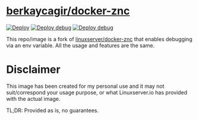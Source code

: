 # [berkaycagir/docker-znc](https://github.com/berkaycagir/docker-znc)

[![Deploy](https://github.com/berkaycagir/docker-znc/actions/workflows/deploy.yml/badge.svg)](https://github.com/berkaycagir/docker-znc/actions/workflows/deploy.yml)
[![Deploy debug](https://github.com/berkaycagir/docker-znc/actions/workflows/deploy-debug.yml/badge.svg)](https://github.com/berkaycagir/docker-znc/actions/workflows/deploy-debug.yml)
[![Deploy debug](https://github.com/berkaycagir/docker-znc/actions/workflows/deploy-debug.yml/badge.svg)](https://github.com/berkaycagir/docker-znc/actions/workflows/deploy-debug.yml)

This repo/image is a fork of [linuxserver/docker-znc](https://github.com/linuxserver/docker-znc) that enables debugging via an env variable. All the usage and features are the same.

# Disclaimer

This image has been created for my personal use and it may not suit/correspond your usage purpose, or what Linuxserver.io has provided with the actual image.

TL;DR: Provided as is, no guarantees.
